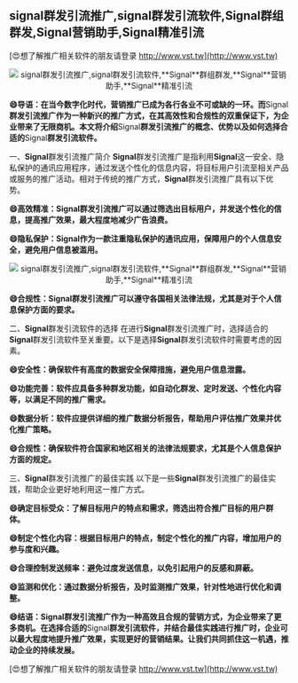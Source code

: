 ## **signal群发引流推广,signal群发引流软件,**Signal**群组群发,**Signal**营销助手,**Signal**精准引流**

[😍想了解推广相关软件的朋友请登录 http://www.vst.tw](http://www.vst.tw)

 <center><img src="https://vst.tw/MP4/tuiguang/png/8.png" alt="signal群发引流推广,signal群发引流软件,**Signal**群组群发,**Signal**营销助手,**Signal**精准引流"></center>

**😄导语：在当今数字化时代，营销推广已成为各行各业不可或缺的一环。而**Signal**群发引流推广作为一种新兴的推广方式，在其高效性和合规性的双重保证下，为企业带来了无限商机。本文将介绍**Signal**群发引流推广的概念、优势以及如何选择合适的**Signal**群发引流软件。**

一、**Signal**群发引流推广简介
**Signal**群发引流推广是指利用**Signal**这一安全、隐私保护的通讯应用程序，通过发送个性化的信息内容，将目标用户引流至相关产品或服务的推广活动。相对于传统的推广方式，**Signal**群发引流推广具有以下优势。

**😄高效精准：**Signal**群发引流推广可以通过筛选出目标用户，并发送个性化的信息，提高推广效果，最大程度地减少广告浪费。**

**😄隐私保护：**Signal**作为一款注重隐私保护的通讯应用，保障用户的个人信息安全，避免用户信息被滥用。**

 <center><img src="https://vst.tw/MP4/tuiguang/png/0.png" alt="signal群发引流推广,signal群发引流软件,**Signal**群组群发,**Signal**营销助手,**Signal**精准引流"></center>

**😄合规性：**Signal**群发引流推广可以遵守各国相关法律法规，尤其是对于个人信息保护方面的要求。**

二、**Signal**群发引流软件的选择
在进行**Signal**群发引流推广时，选择适合的**Signal**群发引流软件至关重要。以下是选择**Signal**群发引流软件时需要考虑的因素。

**😄安全性：确保软件有高度的数据安全保障措施，避免用户信息泄露。**

**😄功能完善：软件应具备多种群发功能，如自动化群发、定时发送、个性化内容等，以满足不同的推广需求。**

**😄数据分析：软件应提供详细的推广数据分析报告，帮助用户评估推广效果并优化推广策略。**

**😄合规性：确保软件符合国家和地区相关的法律法规要求，尤其是个人信息保护方面的规定。**

三、**Signal**群发引流推广的最佳实践
以下是一些**Signal**群发引流推广的最佳实践，帮助企业更好地利用这一推广方式。

**😄确定目标受众：了解目标用户的特点和需求，筛选出符合推广目标的用户群体。**

**😄制定个性化内容：根据目标用户的特点，制定个性化的推广内容，增加用户的参与度和兴趣。**

**😄合理控制发送频率：避免过度发送信息，以免引起用户的反感和屏蔽。**

**😄监测和优化：通过数据分析报告，及时监测推广效果，针对性地进行优化和调整。**

**😄结语：**Signal**群发引流推广作为一种高效且合规的营销方式，为企业带来了更多商机。在选择合适的**Signal**群发引流软件，并结合最佳实践进行推广时，企业可以最大程度地提升推广效果，实现更好的营销结果。让我们共同抓住这一机遇，推动企业的持续发展。**

[😍想了解推广相关软件的朋友请登录 http://www.vst.tw](http://www.vst.tw)



